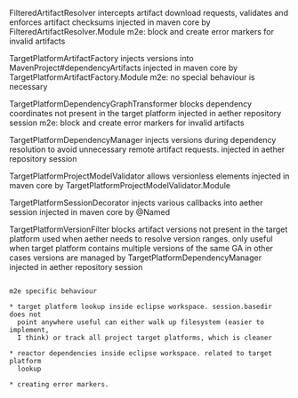 FilteredArtifactResolver   intercepts artifact download requests, validates and enforces artifact checksums
                           injected in maven core by FilteredArtifactResolver.Module
                           m2e: block and create error markers for invalid artifacts

TargetPlatformArtifactFactory  injects versions into MavenProject#dependencyArtifacts
                           injected in maven core by TargetPlatformArtifactFactory.Module
                           m2e: no special behaviour is necessary

TargetPlatformDependencyGraphTransformer  blocks dependency coordinates not present in the target platform
                           injected in aether repository session
                           m2e: block and create error markers for invalid artifacts

TargetPlatformDependencyManager  injects versions during dependency resolution to avoid unnecessary
                           remote artifact requests.
                           injected in aether repository session

TargetPlatformProjectModelValidator  allows versionless <dependency> elements
                           injected in maven core by TargetPlatformProjectModelValidator.Module

TargetPlatformSessionDecorator  injects various callbacks into aether session 
                           injected in maven core by @Named

TargetPlatformVersionFilter  blocks artifact versions not present in the target platform
                           used when aether needs to resolve version ranges. only useful
                           when target platform contains multiple versions of the same GA
                           in other cases versions are managed by TargetPlatformDependencyManager
                           injected in aether repository session

~~~~~~~

m2e specific behaviour

* target platform lookup inside eclipse workspace. session.basedir does not 
  point anywhere useful can either walk up filesystem (easier to implement, 
  I think) or track all project target platforms, which is cleaner

* reactor dependencies inside eclipse workspace. related to target platform
  lookup

* creating error markers.  
